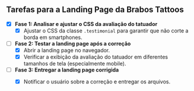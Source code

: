 ## Tarefas para a Landing Page da Brabos Tattoos

- [x] **Fase 1: Analisar e ajustar o CSS da avaliação do tatuador**
  - [x] Ajustar o CSS da classe `.testimonial` para garantir que não corte a borda em smartphones.

- [ ] **Fase 2: Testar a landing page após a correção**
  - [x] Abrir a landing page no navegador.
  - [x] Verificar a exibição da avaliação do tatuador em diferentes tamanhos de tela (especialmente mobile).

- [ ] **Fase 3: Entregar a landing page corrigida**
  - [x] Notificar o usuário sobre a correção e entregar os arquivos.

